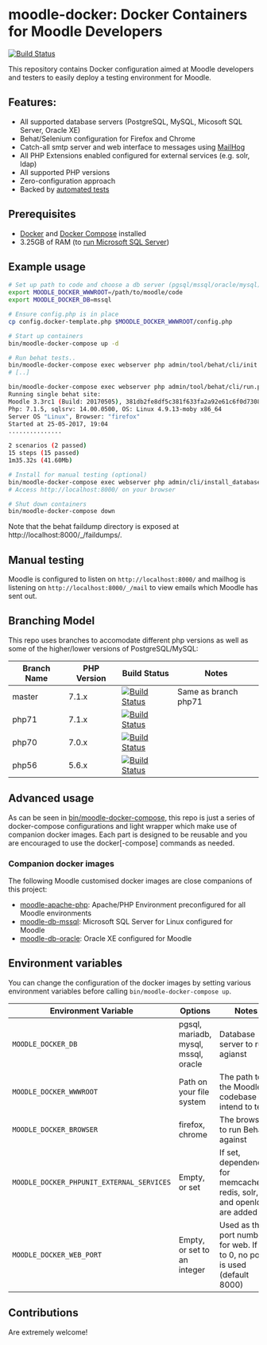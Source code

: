 # moodle-docker: Docker Containers for Moodle Developers
[![Build Status](https://travis-ci.org/moodlehq/moodle-docker.svg?branch=master)](https://travis-ci.org/moodlehq/moodle-docker/branches)

This repository contains Docker configuration aimed at Moodle developers and testers to easily deploy a testing environment for Moodle.

## Features:
* All supported database servers (PostgreSQL, MySQL, Micosoft SQL Server, Oracle XE)
* Behat/Selenium configuration for Firefox and Chrome
* Catch-all smtp server and web interface to messages using [MailHog](https://github.com/mailhog/MailHog/)
* All PHP Extensions enabled configured for external services (e.g. solr, ldap)
* All supported PHP versions
* Zero-configuration approach
* Backed by [automated tests](https://travis-ci.org/moodlehq/moodle-docker/branches)

## Prerequisites
* [Docker](https://docs.docker.com) and [Docker Compose](https://docs.docker.com/compose/) installed
* 3.25GB of RAM (to [run Microsoft SQL Server](https://docs.microsoft.com/en-us/sql/linux/sql-server-linux-setup#prerequisites))

## Example usage

```bash
# Set up path to code and choose a db server (pgsql/mssql/oracle/mysql)
export MOODLE_DOCKER_WWWROOT=/path/to/moodle/code
export MOODLE_DOCKER_DB=mssql

# Ensure config.php is in place
cp config.docker-template.php $MOODLE_DOCKER_WWWROOT/config.php

# Start up containers
bin/moodle-docker-compose up -d

# Run behat tests..
bin/moodle-docker-compose exec webserver php admin/tool/behat/cli/init.php
# [..]

bin/moodle-docker-compose exec webserver php admin/tool/behat/cli/run.php --tags=@auth_manual
Running single behat site:
Moodle 3.3rc1 (Build: 20170505), 381db2fe8df5c381f633fa2a92e61c6f0d7308cb
Php: 7.1.5, sqlsrv: 14.00.0500, OS: Linux 4.9.13-moby x86_64
Server OS "Linux", Browser: "firefox"
Started at 25-05-2017, 19:04
...............

2 scenarios (2 passed)
15 steps (15 passed)
1m35.32s (41.60Mb)

# Install for manual testing (optional)
bin/moodle-docker-compose exec webserver php admin/cli/install_database.php --agree-license --fullname="Docker moodle" --shortname="docker_moodle" --adminpass="test" --adminemail="admin@example.com"
# Access http://localhost:8000/ on your browser

# Shut down containers
bin/moodle-docker-compose down
```

Note that the behat faildump directory is exposed at http://localhost:8000/_/faildumps/.

## Manual testing

Moodle is configured to listen on `http://localhost:8000/` and mailhog is listening on `http://localhost:8000/_/mail` to view emails which Moodle has sent out.


## Branching Model

This repo uses branches to accomodate different php versions as well as some of the higher/lower versions of PostgreSQL/MySQL:


| Branch Name  | PHP Version | Build Status | Notes |
|--------------|-------------|--------------|-------|
| master | 7.1.x | [![Build Status](https://travis-ci.org/moodlehq/moodle-docker.svg?branch=master)](https://travis-ci.org/moodlehq/moodle-docker) | Same as branch php71 |
| php71 | 7.1.x | [![Build Status](https://travis-ci.org/moodlehq/moodle-docker.svg?branch=php71)](https://travis-ci.org/moodlehq/moodle-docker) | |
| php70 | 7.0.x | [![Build Status](https://travis-ci.org/moodlehq/moodle-docker.svg?branch=php70)](https://travis-ci.org/moodlehq/moodle-docker) | |
| php56 | 5.6.x | [![Build Status](https://travis-ci.org/moodlehq/moodle-docker.svg?branch=php56)](https://travis-ci.org/moodlehq/moodle-docker) | |

## Advanced usage

As can be seen in [bin/moodle-docker-compose](https://github.com/moodlehq/moodle-docker/blob/travis/bin/moodle-docker-compose),
this repo is just a series of docker-compose configurations and light wrapper which make use of companion docker images. Each part
is designed to be reusable and you are encouraged to use the docker[-compose] commands as needed.

### Companion docker images

The following Moodle customised docker images are close companions of this project:

* [moodle-apache-php](https://github.com/moodlehq/moodle-php-apache): Apache/PHP Environment preconfigured for all Moodle environments
* [moodle-db-mssql](https://github.com/moodlehq/moodle-db-mssql): Microsoft SQL Server for Linux configured for Moodle
* [moodle-db-oracle](https://github.com/moodlehq/moodle-db-oracle): Oracle XE configured for Moodle

## Environment variables

You can change the configuration of the docker images by setting various environment variables before calling `bin/moodle-docker-compose up`.

| Environment Variable                      | Options                               | Notes                                                                        |
|-------------------------------------------|---------------------------------------|------------------------------------------------------------------------------|
| `MOODLE_DOCKER_DB`                        | pgsql, mariadb, mysql, mssql, oracle  | Database server to run agianst                                               |
| `MOODLE_DOCKER_WWWROOT`                   | Path on your file system              | The path to the Moodle codebase you intend to test.                          |
| `MOODLE_DOCKER_BROWSER`                   | firefox, chrome                       | The browser to run Behat against                                             |
| `MOODLE_DOCKER_PHPUNIT_EXTERNAL_SERVICES` | Empty, or set                         | If set, dependencies for memcached, redis, solr, and openldap are added      |
| `MOODLE_DOCKER_WEB_PORT`                  | Empty, or set to an integer           | Used as the port number for web. If set to 0, no port is used (default 8000) |


## Contributions

Are extremely welcome!

